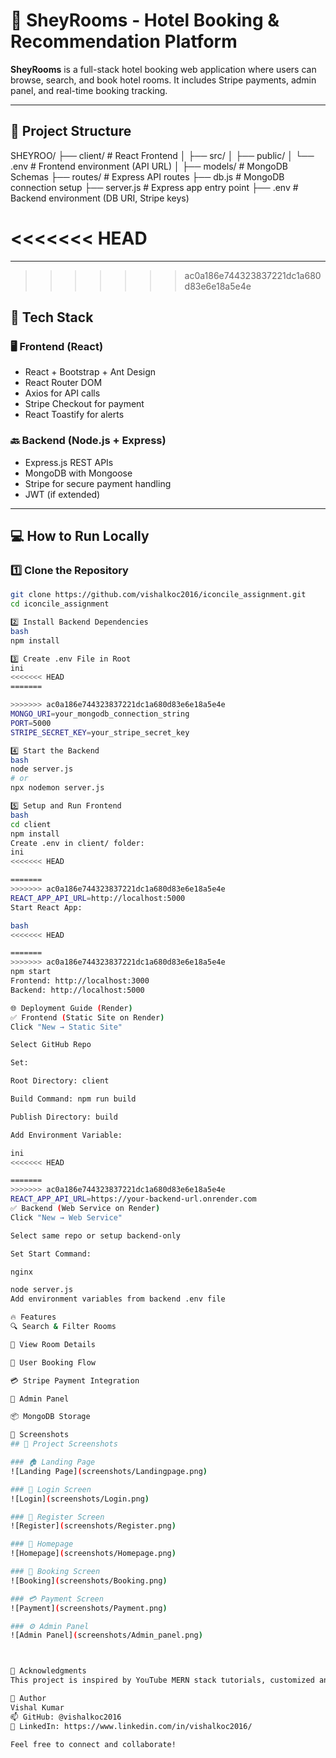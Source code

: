 # 🏨 SheyRooms - Hotel Booking & Recommendation Platform

**SheyRooms** is a full-stack hotel booking web application where users can browse, search, and book hotel rooms. It includes Stripe payments, admin panel, and real-time booking tracking.

---

## 📁 Project Structure

SHEYROO/
├── client/ # React Frontend
│ ├── src/
│ ├── public/
│ └── .env # Frontend environment (API URL)
│
├── models/ # MongoDB Schemas
├── routes/ # Express API routes
├── db.js # MongoDB connection setup
├── server.js # Express app entry point
├── .env # Backend environment (DB URI, Stripe keys)

<<<<<<< HEAD
=======

---
>>>>>>> ac0a186e744323837221dc1a680d83e6e18a5e4e

## 🚀 Tech Stack

### 🖥️ Frontend (React)
- React + Bootstrap + Ant Design
- React Router DOM
- Axios for API calls
- Stripe Checkout for payment
- React Toastify for alerts

### 🔙 Backend (Node.js + Express)
- Express.js REST APIs
- MongoDB with Mongoose
- Stripe for secure payment handling
- JWT (if extended)

---

## 💻 How to Run Locally

### 1️⃣ Clone the Repository
```bash
git clone https://github.com/vishalkoc2016/iconcile_assignment.git
cd iconcile_assignment

2️⃣ Install Backend Dependencies
bash
npm install

3️⃣ Create .env File in Root
ini
<<<<<<< HEAD
=======

>>>>>>> ac0a186e744323837221dc1a680d83e6e18a5e4e
MONGO_URI=your_mongodb_connection_string
PORT=5000
STRIPE_SECRET_KEY=your_stripe_secret_key

4️⃣ Start the Backend
bash
node server.js
# or
npx nodemon server.js

5️⃣ Setup and Run Frontend
bash
cd client
npm install
Create .env in client/ folder:
ini
<<<<<<< HEAD

=======
>>>>>>> ac0a186e744323837221dc1a680d83e6e18a5e4e
REACT_APP_API_URL=http://localhost:5000
Start React App:

bash
<<<<<<< HEAD

=======
>>>>>>> ac0a186e744323837221dc1a680d83e6e18a5e4e
npm start
Frontend: http://localhost:3000
Backend: http://localhost:5000

🌐 Deployment Guide (Render)
✅ Frontend (Static Site on Render)
Click "New → Static Site"

Select GitHub Repo

Set:

Root Directory: client

Build Command: npm run build

Publish Directory: build

Add Environment Variable:

ini
<<<<<<< HEAD

=======
>>>>>>> ac0a186e744323837221dc1a680d83e6e18a5e4e
REACT_APP_API_URL=https://your-backend-url.onrender.com
✅ Backend (Web Service on Render)
Click "New → Web Service"

Select same repo or setup backend-only

Set Start Command:

nginx

node server.js
Add environment variables from backend .env file

🔥 Features
🔍 Search & Filter Rooms

🏨 View Room Details

👥 User Booking Flow

💳 Stripe Payment Integration

👮 Admin Panel

📦 MongoDB Storage

📸 Screenshots
## 📸 Project Screenshots

### 🏠 Landing Page
![Landing Page](screenshots/Landingpage.png)

### 🔐 Login Screen
![Login](screenshots/Login.png)

### 📝 Register Screen
![Register](screenshots/Register.png)

### 🏨 Homepage
![Homepage](screenshots/Homepage.png)

### 📅 Booking Screen
![Booking](screenshots/Booking.png)

### 💳 Payment Screen
![Payment](screenshots/Payment.png)

### ⚙️ Admin Panel
![Admin Panel](screenshots/Admin_panel.png)



🙏 Acknowledgments
This project is inspired by YouTube MERN stack tutorials, customized and extended by Vishal Kumar.

👤 Author
Vishal Kumar
📫 GitHub: @vishalkoc2016
💼 LinkedIn: https://www.linkedin.com/in/vishalkoc2016/

Feel free to connect and collaborate!
